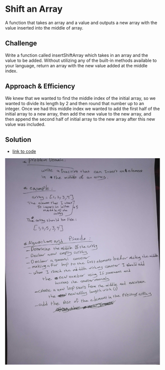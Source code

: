 # Shift an Array
A function that takes an array and a value and outputs a new array with the value inserted into the middle of array.

## Challenge
Write a function called insertShiftArray which takes in an array and the value to be added. Without utilizing any of the built-in methods available to your language, return an array with the new value added at the middle index.

## Approach & Efficiency
We knew that we wanted to find the middle index of the initial array, so we wanted to divide its length by 2 and then round that number up to an integer. Once we had this middle index we wanted to add the first half of the initial array to a new array, then add the new value to the new array, and then append the second half of initial array to the new array after this new value was included.


## Solution

- [link to code ](./array-shift.js)

![image](../../assets/arrayShift.jpg)